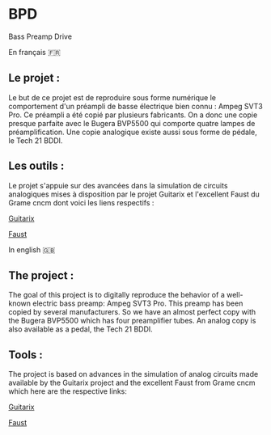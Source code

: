 # BPD
Bass Preamp Drive

En français :fr: 
## Le projet :
Le but de ce projet est de reproduire sous forme numérique le comportement d'un préampli de basse électrique bien connu :
Ampeg SVT3 Pro.
Ce préampli a été copié par plusieurs fabricants. On a donc une copie presque parfaite avec le Bugera BVP5500 qui comporte quatre lampes de préamplification. Une copie analogique existe aussi sous forme de pédale, le Tech 21 BDDI.
## Les outils :
Le projet s'appuie sur des avancées dans la simulation de circuits analogiques mises à disposition par le projet Guitarix et l'excellent Faust du Grame cncm dont voici les liens respectifs :

[Guitarix](https://guitarix.org)

[Faust](https://faust.grame.fr)


In english :gb:
## The project :
The goal of this project is to digitally reproduce the behavior of a well-known electric bass preamp:
Ampeg SVT3 Pro.
This preamp has been copied by several manufacturers. So we have an almost perfect copy with the Bugera BVP5500 which has four preamplifier tubes. An analog copy is also available as a pedal, the Tech 21 BDDI.
## Tools :
The project is based on advances in the simulation of analog circuits made available by the Guitarix project and the excellent Faust from Grame cncm which here are the respective links:

[Guitarix](https://guitarix.org)

[Faust](https://faust.grame.fr)

